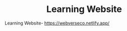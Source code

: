 

<h1 align="center" text-decoration="underline">Learning Website</h1>

Learning Website- https://webverseco.netlify.app/

